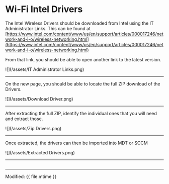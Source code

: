 # Wi-Fi Intel Drivers

The Intel Wireless Drivers should be downloaded from Intel using the IT Administrator Links.  This can be found at [https://www.intel.com/content/www/us/en/support/articles/000017246/network-and-i-o/wireless-networking.html](https://www.intel.com/content/www/us/en/support/articles/000017246/network-and-i-o/wireless-networking.html)

From that link, you should be able to open another link to the latest version.

![](/assets/IT Administrator Links.png)

---

On the new page, you should be able to locate the full ZIP download of the Drivers.

![](/assets/Download Driver.png)

---

After extracting the full ZIP, identify the individual ones that you will need and extract those.

![](/assets/Zip Drivers.png)

---

Once extracted, the drivers can then be imported into MDT or SCCM

![](/assets/Extracted Drivers.png)

---

## 




---

Modified: {{ file.mtime }}